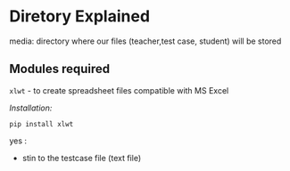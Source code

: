 # Diretory Explained
media: directory where our files (teacher,test case, student) will be stored

## Modules required
`xlwt` - to create spreadsheet files compatible with MS Excel

*Installation:*

```
pip install xlwt
```

yes : 
- stin to the testcase file (text file)
